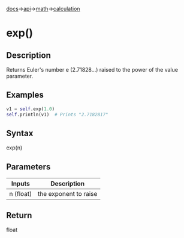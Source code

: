 [docs](/docs/)→[api](/docs/api)→[math](/docs/api/math/)→[calculation](/docs/api/math/calculation/)

# exp()

## Description

Returns Euler's number e (2.71828...) raised to the power of the value parameter.

## Examples

```py
v1 = self.exp(1.0)
self.println(v1)  # Prints "2.7182817"
```

## Syntax

exp(n)

## Parameters

| Inputs | Description |
|--------|-------------|
| n (float) | the exponent to raise |

## Return

float